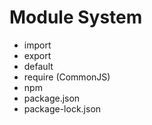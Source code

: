 # Module System

- import
- export
- default
- require (CommonJS)
- npm
- package.json
- package-lock.json

